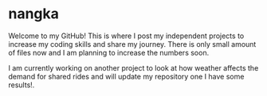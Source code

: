 # nangka
Welcome to my GitHub!
This is where I post my independent projects to increase my coding skills and share my journey.
There is only small amount of files now and I am planning to increase the numbers soon.

I am currently working on another project to look at how weather affects the demand for shared rides and will update my repository one I have some results!.
